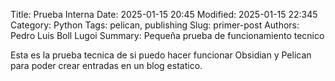 Title: Prueba Interna
Date: 2025-01-15 20:45
Modified: 2025-01-15 22:345
Category: Python
Tags: pelican, publishing
Slug: primer-post
Authors: Pedro Luis Boll Lugoi
Summary:  Pequeña prueba de funcionamiento tecnico

Esta es la prueba tecnica de si puedo hacer funcionar Obsidian y Pelican para poder crear entradas en un blog estatico.
